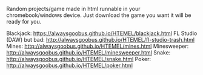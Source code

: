 Random projects/game made in html runnable in your chromebook/windows device. Just download the game you want it will be ready for you.

Blackjack: <https://alwaysgoobus.github.io/HTEMEL/blackjack.html>
FL Studio (DAW) but bad: <http://alwaysgoobus.github.io/HTEMEL/fl-studio-trash.html>
Mines: <http://alwaysgoobus.github.io/HTEMEL/mines.html>
Minesweeper: <http://alwaysgoobus.github.io/HTEMEL/minesweeper.html>
Snake: <http://alwaysgoobus.github.io/HTEMEL/snake.html>
Poker: <http://alwaysgoobus.github.io/HTEMEL/poker.html>
